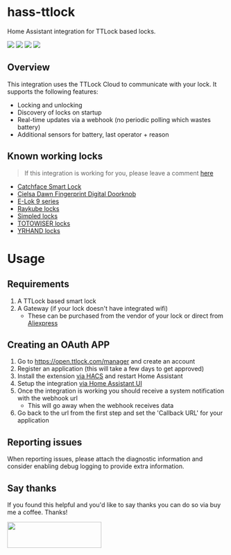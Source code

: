 # hass-ttlock

Home Assistant integration for TTLock based locks.

[<img src="https://img.shields.io/github/v/release/jbergler/hass-ttlock?style=for-the-badge" />](https://github.com/jbergler/hass-ttlock/releases/latest)
<picture><img src="https://img.shields.io/github/downloads/jbergler/hass-ttlock/total?style=for-the-badge" /></picture>
<picture><img src="https://img.shields.io/github/downloads/jbergler/hass-ttlock/latest/total?style=for-the-badge" /></picture>
[<img src="https://img.shields.io/codecov/c/github/jbergler/hass-ttlock?style=for-the-badge&token=EJI902TDWE" />](https://app.codecov.io/gh/jbergler/hass-ttlock)

## Overview

This integration uses the TTLock Cloud to communicate with your lock. It supports the following features:

- Locking and unlocking
- Discovery of locks on startup
- Real-time updates via a webhook (no periodic polling which wastes battery)
- Additional sensors for battery, last operator + reason

## Known working locks

> If this integration is working for you, please leave a comment [here](https://github.com/jbergler/hass-ttlock/issues/1)

- [Catchface Smart Lock](https://s.click.aliexpress.com/e/_DFtl1Wd)
- [Cielsa Dawn Fingerprint Digital Doorknob](https://www.amazon.com/dp/B09B557YZK)
- [E-Lok 9 series](https://www.e-lok.com/9-series)
- [Raykube locks](https://raukube0001.aliexpress.com/store/1864009/search?SearchText=TT+Lock)
- [Simpled locks](https://simpled.uk/)
- [TOTOWISER locks](https://www.amazon.com.au/gp/product/B08TQKW3JC)
- [YRHAND locks](https://yrhandlock.com)

# Usage

## Requirements

1. A TTLock based smart lock
1. A Gateway (if your lock doesn't have integrated wifi)
   - These can be purchased from the vendor of your lock or direct from [Aliexpress](https://s.click.aliexpress.com/e/_DEPpClx)

## Creating an OAuth APP

1. Go to https://open.ttlock.com/manager and create an account
1. Register an application (this will take a few days to get approved)
1. Install the extension [via HACS](https://my.home-assistant.io/redirect/hacs_repository/?owner=jbergler&repository=hass-ttlock&category=integration) and restart Home Assistant
1. Setup the integration [via Home Assistant UI](https://my.home-assistant.io/redirect/config_flow_start/?domain=ttlock)
1. Once the integration is working you should receive a system notification with the webhook url
   - This will go away when the webhook receives data
1. Go back to the url from the first step and set the 'Callback URL' for your application

## Reporting issues

When reporting issues, please attach the diagnostic information and consider enabling debug logging to provide extra information.

## Say thanks

If you found this helpful and you'd like to say thanks you can do so via buy me a coffee. Thanks!

<a href="https://www.buymeacoffee.com/jbergler" target="_blank"><img src="https://cdn.buymeacoffee.com/buttons/v2/default-yellow.png" height="60" width="217"></a>
